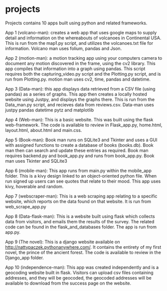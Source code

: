 # projects

Projects contains 10 apps built using python and related frameworks. 

App 1 (volcano-man): creates a web app that uses google maps to supply detail and information on the whereabouts of volcanoes in Continental USA. This is run from the map1.py script, and utilizes the volcanoes.txt file for information. Volcano man uses folium, pandas and Json. 

App 2 (motion-man): a motion tracking app using your computers camera to document any motion discovered in the frame, using the cv2 library. This app compiles that information into a graph using pandas. This script requires both the capturing_video.py script and the Plotting.py script, and is run from Plotting.py. motion man uses cv2, time, pandas and datetime.

App 3 (Data-man): this app displays data retrieved from a CSV file (using pandas) as a series of graphs. This app then creates a locally hosted website using Justpy, and displays the graphs there. This is run from the Data_man.py script, and recieves data from reviews.csv. Data-man uses justpy pandas datetime pytz and matplotlib

App 4 (Web-man): This is a basic website. This was built using the flask web-framework. The code is available to review in Flask_app.py, home.html, layout.html, about.html and main.css.

App 5 (Book-man): Book man runs on SQLite3 and Tkinter and uses a GUI with assigned functions to create a database of books (books.db). Book man then can search and update these entries as required. Book man requires backend.py and book_app.py and runs from book_app.py. Book man uses Tkinter and SQLite3

App 6 (mobile-man): This app runs from main.py within the mobile_app folder. This is a kivy design linked to an object-oriented python file. When run signed up users can see quotes that relate to their mood. This app uses kivy, hoverable and random.

App 7 (webscraper-man): This is a web scraping app relating to a specific website, which reports on the data found on that website. It is run from web_scrape_app.py

App 8 (Data-flask-man): This is a website built using flask which collects data from visitors, and emails them the results of the survey. The related code can be found in the flask_and_databases folder. The app is run from app.py.

App 9 (The novel): This is a django website available on http://nattypaczek.pythonanywhere.com/. It contains the entirety of my first novel, the prince of the ancient forest. The code is available to review in the Django_app folder.

App 10 (independence-man): This app was created independently and is a geocoding website built in flask. Visitors can upload csv files containing addresses, and they will be geocoded, the geocoded addresses will be available to download from the success page on the website.
